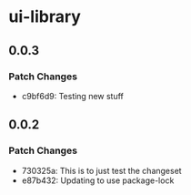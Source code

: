 # ui-library

## 0.0.3

### Patch Changes

- c9bf6d9: Testing new stuff

## 0.0.2

### Patch Changes

- 730325a: This is to just test the changeset
- e87b432: Updating to use package-lock
